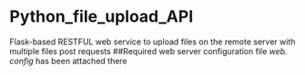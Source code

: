 # Python_file_upload_API
Flask-based RESTFUL web service to upload files on the remote server with multiple files post requests
##Required web server configuration file *web. config* has been attached there

